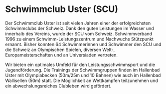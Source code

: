# Schwimmclub Uster (SCU)

Der Schwimmclub Uster ist seit vielen Jahren einer der erfolgreichsten Schwimmclubs der Schweiz. Dank den guten Leistungen im Wasser und innerhalb des Vereins, wurde der SCU vom Schweiz. Schwimmverband 1996 zu einem Schwimm-Leistungszentrum und Nachwuchs Stützpunkt ernannt. Bisher konnten 64 Schwimmerinnen und Schwimmer den SCU und die Schweiz an Olympischen Spielen, diversen Welt-, Europameisterschaften und an Universiaden vertreten.

Wir bieten ein optimales Umfeld für den Leistungsschwimmsport und die Jugendförderung. Die Trainings der Schwimmgruppen finden im Hallenbad Uster mit Olympiabecken (50m/25m und 10 Bahnen) wie auch im Hallenbad Wallisellen (50m) statt. Die Möglichkeit an Wettkämpfen teilzunehmen und ein abwechslungsreiches Clubleben wird gefördert.
